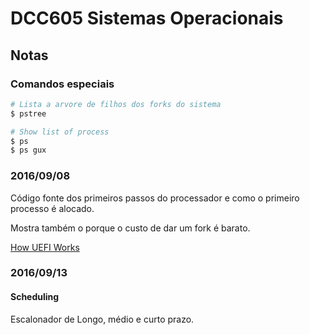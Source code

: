 # DCC605 Sistemas Operacionais

## Notas

### Comandos especiais

```sh
# Lista a arvore de filhos dos forks do sistema
$ pstree

# Show list of process
$ ps
$ ps gux
```

### 2016/09/08

Código fonte dos primeiros passos do processador e como o primeiro processo é alocado.

Mostra também o porque o custo de dar um fork é barato.

[How UEFI Works][UEFI]

[UEFI]: https://www.happyassassin.net/2014/01/25/uefi-boot-how-does-that-actually-work-then/

### 2016/09/13

#### Scheduling

Escalonador de Longo, médio e curto prazo.
